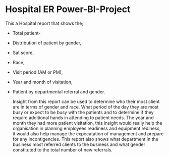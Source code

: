 # Hospital ER Power-BI-Project
This a Hospital report that shows the;
- Total patient-
- Distribution of patient by gender,
- Sat score,
- Race,
- Visit period (AM or PM),
- Year and month of visitation,
- Patient by departmental referral and gender.

  Insight from this report can be used to determine who their most client are in terms of gender and race.
  What period of the day they are most busy or expect to be busy with the patients and to determine if they require additional hands in attending to patient needs.
  The year and month they had more patient visitation, this insight would really help the organisation in planning employees readiness and equipment rediness, it would also help manage the expecatation of management and prepare for any incontigencies.
This report also shows what department in the business most referred clients to the business and what gender constituted to the total number of new referrals.

